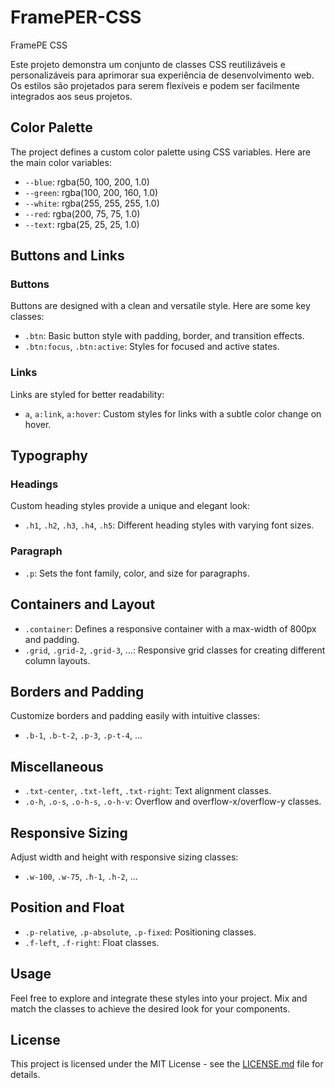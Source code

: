 # FramePER-CSS
FramePE CSS

Este projeto demonstra um conjunto de classes CSS reutilizáveis e personalizáveis para aprimorar sua experiência de desenvolvimento web. Os estilos são projetados para serem flexíveis e podem ser facilmente integrados aos seus projetos.


## Color Palette

The project defines a custom color palette using CSS variables. Here are the main color variables:

- `--blue`: rgba(50, 100, 200, 1.0)
- `--green`: rgba(100, 200, 160, 1.0)
- `--white`: rgba(255, 255, 255, 1.0)
- `--red`: rgba(200, 75, 75, 1.0)
- `--text`: rgba(25, 25, 25, 1.0)

## Buttons and Links

### Buttons

Buttons are designed with a clean and versatile style. Here are some key classes:

- `.btn`: Basic button style with padding, border, and transition effects.
- `.btn:focus`, `.btn:active`: Styles for focused and active states.

### Links

Links are styled for better readability:

- `a`, `a:link`, `a:hover`: Custom styles for links with a subtle color change on hover.

## Typography

### Headings

Custom heading styles provide a unique and elegant look:

- `.h1`, `.h2`, `.h3`, `.h4`, `.h5`: Different heading styles with varying font sizes.

### Paragraph

- `.p`: Sets the font family, color, and size for paragraphs.

## Containers and Layout

- `.container`: Defines a responsive container with a max-width of 800px and padding.
- `.grid`, `.grid-2`, `.grid-3`, ...: Responsive grid classes for creating different column layouts.

## Borders and Padding

Customize borders and padding easily with intuitive classes:

- `.b-1`, `.b-t-2`, `.p-3`, `.p-t-4`, ...

## Miscellaneous

- `.txt-center`, `.txt-left`, `.txt-right`: Text alignment classes.
- `.o-h`, `.o-s`, `.o-h-s`, `.o-h-v`: Overflow and overflow-x/overflow-y classes.

## Responsive Sizing

Adjust width and height with responsive sizing classes:

- `.w-100`, `.w-75`, `.h-1`, `.h-2`, ...

## Position and Float

- `.p-relative`, `.p-absolute`, `.p-fixed`: Positioning classes.
- `.f-left`, `.f-right`: Float classes.

## Usage

Feel free to explore and integrate these styles into your project. Mix and match the classes to achieve the desired look for your components.

## License

This project is licensed under the MIT License - see the [LICENSE.md](LICENSE.md) file for details.
